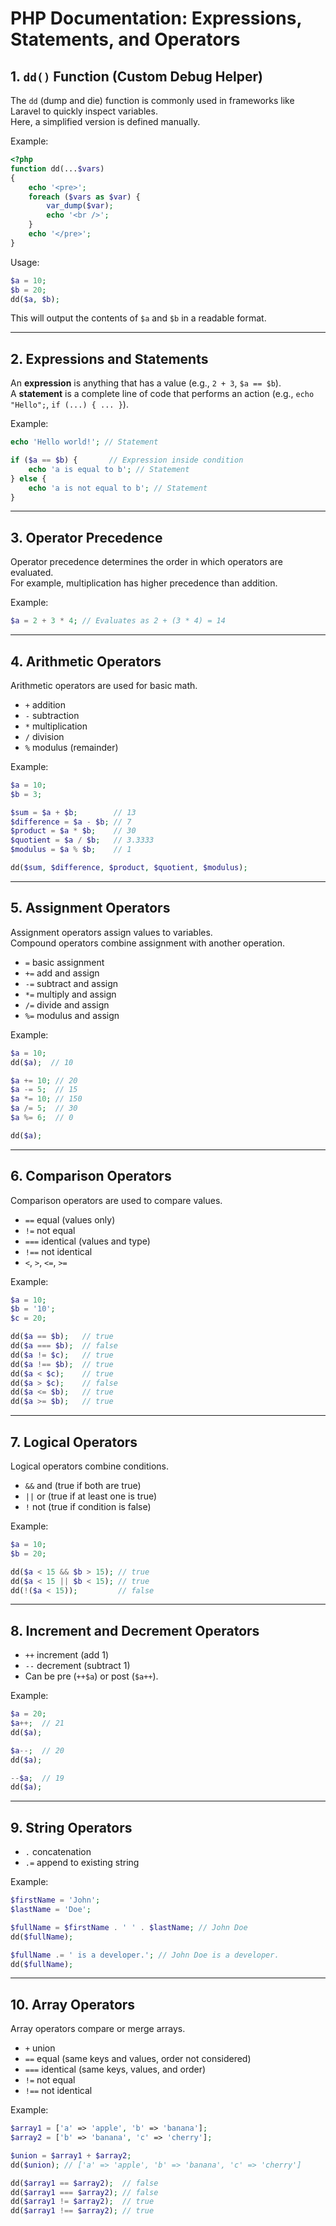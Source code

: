 # PHP Documentation: Expressions, Statements, and Operators

## 1. `dd()` Function (Custom Debug Helper)

The `dd` (dump and die) function is commonly used in frameworks like Laravel to quickly inspect variables.  
Here, a simplified version is defined manually.

Example:

```php
<?php
function dd(...$vars)
{
    echo '<pre>';
    foreach ($vars as $var) {
        var_dump($var);
        echo '<br />';
    }
    echo '</pre>';
}

```

Usage:

```php
$a = 10;
$b = 20;
dd($a, $b);

```

This will output the contents of `$a` and `$b` in a readable format.

---

## 2. Expressions and Statements

An **expression** is anything that has a value (e.g., `2 + 3`, `$a == $b`).  
A **statement** is a complete line of code that performs an action (e.g., `echo "Hello";`, `if (...) { ... }`).

Example:

```php
echo 'Hello world!'; // Statement

```

```php
if ($a == $b) {       // Expression inside condition
    echo 'a is equal to b'; // Statement
} else {
    echo 'a is not equal to b'; // Statement
}

```

---

## 3. Operator Precedence

Operator precedence determines the order in which operators are evaluated.  
For example, multiplication has higher precedence than addition.

Example:

```php
$a = 2 + 3 * 4; // Evaluates as 2 + (3 * 4) = 14

```

---

## 4. Arithmetic Operators

Arithmetic operators are used for basic math.

- `+` addition
- `-` subtraction
- `*` multiplication
- `/` division
- `%` modulus (remainder)

Example:

```php
$a = 10;
$b = 3;

$sum = $a + $b;        // 13
$difference = $a - $b; // 7
$product = $a * $b;    // 30
$quotient = $a / $b;   // 3.3333
$modulus = $a % $b;    // 1

dd($sum, $difference, $product, $quotient, $modulus);

```

---

## 5. Assignment Operators

Assignment operators assign values to variables.  
Compound operators combine assignment with another operation.

- `=` basic assignment
- `+=` add and assign
- `-=` subtract and assign
- `*=` multiply and assign
- `/=` divide and assign
- `%=` modulus and assign

Example:

```php
$a = 10;
dd($a);  // 10

$a += 10; // 20
$a -= 5;  // 15
$a *= 10; // 150
$a /= 5;  // 30
$a %= 6;  // 0

dd($a);

```

---

## 6. Comparison Operators

Comparison operators are used to compare values.

- `==` equal (values only)
- `!=` not equal
- `===` identical (values and type)
- `!==` not identical
- `<`, `>`, `<=`, `>=`

Example:

```php
$a = 10;
$b = '10';
$c = 20;

dd($a == $b);   // true
dd($a === $b);  // false
dd($a != $c);   // true
dd($a !== $b);  // true
dd($a < $c);    // true
dd($a > $c);    // false
dd($a <= $b);   // true
dd($a >= $b);   // true

```

---

## 7. Logical Operators

Logical operators combine conditions.

- `&&` and (true if both are true)
- `||` or (true if at least one is true)
- `!` not (true if condition is false)

Example:

```php
$a = 10;
$b = 20;

dd($a < 15 && $b > 15); // true
dd($a < 15 || $b < 15); // true
dd(!($a < 15));         // false

```

---

## 8. Increment and Decrement Operators

- `++` increment (add 1)
- `--` decrement (subtract 1)
- Can be pre (`++$a`) or post (`$a++`).

Example:

```php
$a = 20;
$a++;  // 21
dd($a);

$a--;  // 20
dd($a);

--$a;  // 19
dd($a);

```

---

## 9. String Operators

- `.` concatenation
- `.=` append to existing string

Example:

```php
$firstName = 'John';
$lastName = 'Doe';

$fullName = $firstName . ' ' . $lastName; // John Doe
dd($fullName);

$fullName .= ' is a developer.'; // John Doe is a developer.
dd($fullName);

```

---

## 10. Array Operators

Array operators compare or merge arrays.

- `+` union
- `==` equal (same keys and values, order not considered)
- `===` identical (same keys, values, and order)
- `!=` not equal
- `!==` not identical

Example:

```php
$array1 = ['a' => 'apple', 'b' => 'banana'];
$array2 = ['b' => 'banana', 'c' => 'cherry'];

$union = $array1 + $array2;
dd($union); // ['a' => 'apple', 'b' => 'banana', 'c' => 'cherry']

dd($array1 == $array2);  // false
dd($array1 === $array2); // false
dd($array1 != $array2);  // true
dd($array1 !== $array2); // true

```
